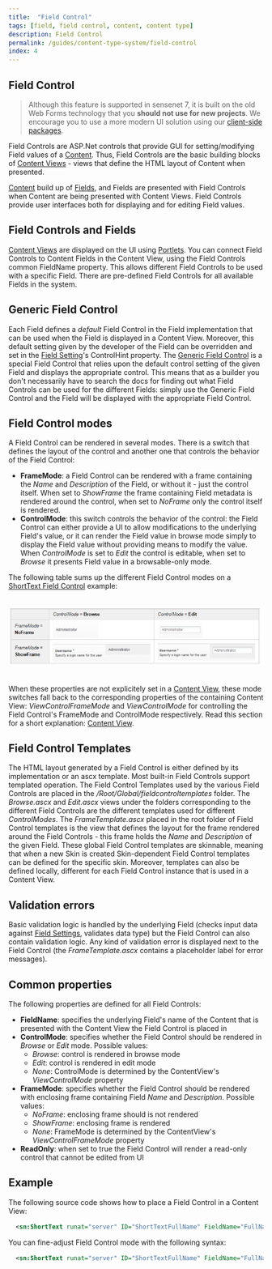 ```yaml
---
title:  "Field Control"
tags: [field, field control, content, content type]
description: Field Control
permalink: /guides/content-type-system/field-control
index: 4
---
```


## Field Control

> Although this feature is supported in sensenet 7, it is built on the old Web Forms technology that you **should not use for new projects**. We encourage you to use a more modern UI solution using our [client-side packages](https://www.npmjs.com/org/sensenet).

Field Controls are ASP.Net controls that provide GUI for setting/modifying Field values of a [Content](/docs/content). Thus, Field Controls are the basic building blocks of [Content Views](/docs/content-view) - views that define the HTML layout of Content when presented.

[Content](/docs/content) build up of [Fields](/docs/field), and Fields are presented with Field Controls when Content are being presented with Content Views. Field Controls provide user interfaces both for displaying and for editing Field values.

## Field Controls and Fields

[Content Views](/docs/content-view) are displayed on the UI using [Portlets](/docs/portlet). You can connect Field Controls to Content Fields in the Content View, using the Field Controls common FieldName property. This allows different Field Controls to be used with a specific Field. There are pre-defined Field Controls for all available Fields in the system. 

## Generic Field Control

Each Field defines a *default* Field Control in the Field implementation that can be used when the Field is displayed in a Content View. Moreover, this default setting given by the developer of the Field can be overridden and set in the [Field Setting](/docs/field-setting)'s ControlHint property. The [Generic Field Control](/docs/generic-field-control) is a special Field Control that relies upon the default control setting of the given Field and displays the appropriate control. This means that as a builder you don't necessarily have to search the docs for finding out what Field Controls can be used for the different Fields: simply use the Generic Field Control and the Field will be displayed with the appropriate Field Control.

## Field Control modes

A Field Control can be rendered in several modes. There is a switch that defines the layout of the control and another one that controls the behavior of the Field Control:

- **FrameMode**: a Field Control can be rendered with a frame containing the *Name* and *Description* of the Field, or without it - just the control itself. When set to *ShowFrame* the frame containing Field metadata is rendered around the control, when set to *NoFrame* only the control itself is rendered.
- **ControlMode**: this switch controls the behavior of the control: the Field Control can either provide a UI to allow modifications to the underlying Field's value, or it can render the Field value in browse mode simply to display the Field value without providing means to modify the value. When *ControlMode* is set to *Edit* the control is editable, when set to *Browse* it presents Field value in a browsable-only mode.

The following table sums up the different Field Control modes on a [ShortText Field Control](/docs/shorttext-fieldcontrol) example:

<img src="https://raw.githubusercontent.com/SenseNet/sensenet/master/docs/images/shorttext-fieldcontrol.png" style="margin: 20px auto" />

When these properties are not explicitely set in a [Content View](/docs/content-view), these mode switches fall back to the corresponding properties of the containing Content View: *ViewControlFrameMode* and *ViewControlMode* for controlling the Field Control's FrameMode and ControlMode respectively. Read this section for a short explanation: [Content View](/docs/content-view.md#Content-Views-and-Field-Control-modes).

## Field Control Templates

The HTML layout generated by a Field Control is either defined by its implementation or an ascx template. Most built-in Field Controls support templated operation. The Field Control Templates used by the various Field Controls are placed in the */Root/Global/fieldcontroltemplates* folder. The *Browse.ascx* and *Edit.ascx* views under the folders corresponding to the different Field Controls are the different templates used for different *ControlModes*. The *FrameTemplate.ascx* placed in the root folder of Field Control templates is the view that defines the layout for the frame rendered around the Field Controls - this frame holds the *Name* and *Description* of the given Field. These global Field Control templates are skinnable, meaning that when a new Skin is created Skin-dependent Field Control templates can be defined for the specific skin. Moreover, templates can also be defined locally, different for each Field Control instance that is used in a Content View.

## Validation errors

Basic validation logic is handled by the underlying Field (checks input data against [Field Settings](/docs/field-settings), validates data type) but the Field Control can also contain validation logic. Any kind of validation error is displayed next to the Field Control (the *FrameTemplate.ascx* contains a placeholder label for error messages).

## Common properties

The following properties are defined for all Field Controls:

- **FieldName**: specifies the underlying Field's name of the Content that is presented with the Content View the Field Control is placed in
- **ControlMode**: specifies whether the Field Control should be rendered in *Browse* or *Edit* mode. Possible values:
    - *Browse*: control is rendered in browse mode
    - *Edit*: control is rendered in edit mode
    - *None*: ControlMode is determined by the ContentView's *ViewControlMode* property
- **FrameMode**: specifies whether the Field Control should be rendered with enclosing frame containing Field *Name* and *Description*. Possible values:
    - *NoFrame*: enclosing frame should is not rendered
    - *ShowFrame*: enclosing frame is rendered
    - *None*: FrameMode is determined by the ContentView's *ViewControlFrameMode* property
- **ReadOnly**: when set to true the Field Control will render a read-only control that cannot be edited from UI

## Example

The following source code shows how to place a Field Control in a Content View:

```xml
  <sn:ShortText runat="server" ID="ShortTextFullName" FieldName="FullName" />
```

You can fine-adjust Field Control mode with the following syntax:

```xml
  <sn:ShortText runat="server" ID="ShortTextFullName" FieldName="FullName" ControlMode="Browse" FrameMode="NoFrame" />
```